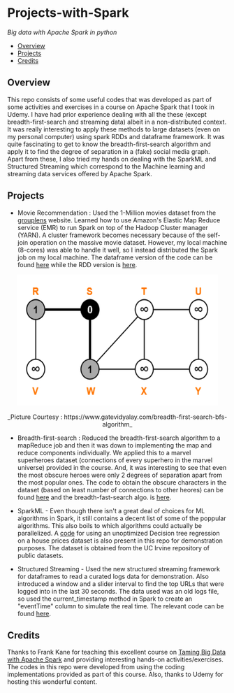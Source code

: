 # Projects-with-Spark

_Big data with Apache Spark in python_

- [Overview](#overview)
- [Projects](#projects)
- [Credits](#credits)


## Overview

This repo consists of some useful codes that was developed as part of some activities and exercises in a course on Apache Spark that I took in Udemy. I have had prior experience dealing with all the these (except breadth-first-search and streaming data) albeit in a non-distributed context. It was really interesting to apply these methods to large datasets (even on my personal computer) using spark RDDs and dataframe framework. It was quite fascinating to get to know the breadth-first-search algorithm and apply it to find the degree of separation in a (fake) social media graph. Apart from these, I also tried my hands on dealing with the SparkML and Structured Streaming which correspond to the Machine learning and streaming data services offered by Apache Spark.   


## Projects

- Movie Recommendation : Used the 1-Million movies dataset from the [grouplens](https://grouplens.org/datasets/movielens/) website. Learned how to use Amazon's Elastic Map Reduce service (EMR) to run Spark on top of the Hadoop Cluster manager (YARN). A cluster framework becomes necessary because of the self-join operation on the massive movie dataset. However, my local machine (8-cores) was able to handle it well, so I instead distributed the Spark job on my local machine. The dataframe version of the code can be found [here](https://github.com/jyotisman-ds/Projects-with-Spark/blob/main/movie-similarities-dataframe.py) while the RDD version is [here](https://github.com/jyotisman-ds/Projects-with-Spark/blob/main/movie-similarities-1m.py).


<p align="center">
  <img width="460" height="300" src="https://github.com/jyotisman-ds/Projects-with-Spark/blob/main/bfs.png">
</p>

<p align="center">
_Picture Courtesy : https://www.gatevidyalay.com/breadth-first-search-bfs-algorithm_
</p>

- Breadth-first-search : Reduced the breadth-first-search algorithm to a mapReduce job and then it was down to implementing the map and reduce components individually. We applied this to a marvel superheroes dataset (connections of every superhero in the marvel universe) provided in the course. And, it was interesting to see that even the most obscure heroes were only 2 degrees of separation apart from the most popular ones. The code to obtain the obscure characters in the dataset (based on least number of connections to other heores) can be found [here](https://github.com/jyotisman-ds/Projects-with-Spark/blob/main/ObsureSuperheroes.py) and the breadth-fast-search algo. is [here](https://github.com/jyotisman-ds/Projects-with-Spark/blob/main/degrees-of-separation.py).


- SparkML - Even though there isn't a great deal of choices for ML algorithms in Spark, it still contains a decent list of some of the poppular algorithms. This also boils to which algorithms could actually be parallelized. A [code](https://github.com/jyotisman-ds/Projects-with-Spark/blob/main/Houseprices_DecisionTree.py) for using an unoptimized Decision tree regression on a house prices dataset is also present in this repo for demonstration purposes. The dataset is obtained from the UC Irvine repository of public datasets.

- Structured Streaming - Used the new structured streaming framework for dataframes to read a curated logs data for demonstration. Also introduced a window and a slider interval to find the top URLs that were logged into in the last 30 seconds. The data used was an old logs file, so used the current_timestamp method in Spark to create an "eventTime" column to simulate the real time. The relevant code can be found [here](https://github.com/jyotisman-ds/Projects-with-Spark/blob/main/Str_Streaming_accessLogs.py).



## Credits

Thanks to Frank Kane for teaching this excellent course on [Taming Big Data with Apache Spark](https://www.udemy.com/course/taming-big-data-with-apache-spark-hands-on/) and providing interesting hands-on activities/exercises. The codes in this repo were developed from using the coding implementations provided as part of this course. Also, thanks to Udemy for hosting this wonderful content.

